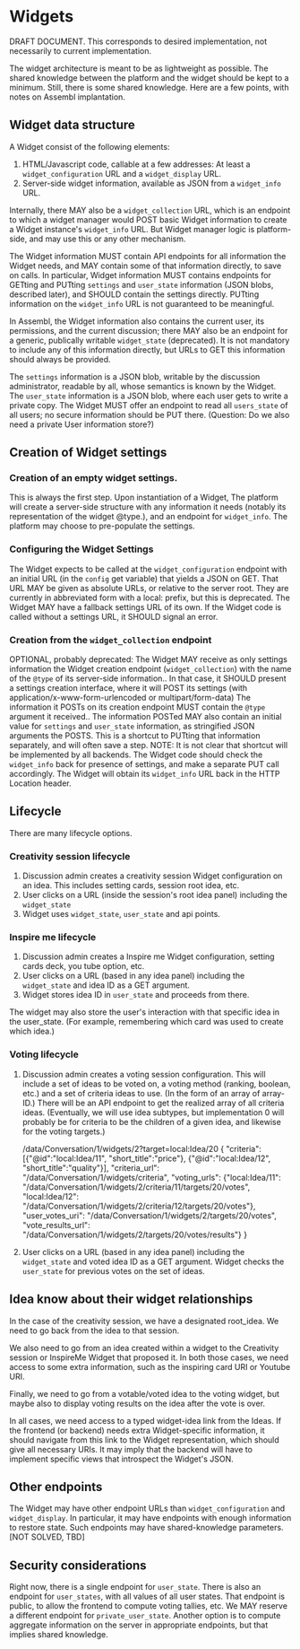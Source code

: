 # Widgets

DRAFT DOCUMENT.
This corresponds to desired implementation, not necessarily to current implementation.

The widget architecture is meant to be as lightweight as possible.
The shared knowledge between the platform and the widget should be kept to a minimum.
Still, there is some shared knowledge. Here are a few points, with notes on Assembl implantation.

## Widget data structure

A Widget consist of the following elements: 

1. HTML/Javascript code, callable at a few addresses: At least a `widget_configuration` URL and a `widget_display` URL.
2. Server-side widget information, available as JSON from a `widget_info` URL.

Internally, there MAY also be a `widget_collection` URL, which is an endpoint to which a widget manager would POST basic Widget information to create a Widget instance's `widget_info` URL. But Widget manager logic is platform-side, and may use this or any other mechanism.

The Widget information MUST contain API endpoints for all information the Widget needs, and MAY contain some of that information directly, to save on calls. In particular, Widget information MUST contains endpoints for GETting and PUTting `settings` and `user_state` information (JSON blobs, described later), and SHOULD contain the settings directly. PUTting information on the `widget_info` URL is not guaranteed to be meaningful.

In Assembl, the Widget information also contains the current user, its permissions, and the current discussion; there MAY also be an endpoint for a generic, publically writable `widget_state` (deprecated). It is not mandatory to include any of this information directly, but URLs to GET this information should always be provided.

The `settings` information is a JSON blob, writable by the discussion administrator, readable by all, whose semantics is known by the Widget.
The `user_state` information is a JSON blob, where each user gets to write a private copy. The Widget MUST offer an endpoint to read all `users_state` of all users; no secure information should be PUT there. (Question: Do we also need a private User information store?)

## Creation of Widget settings

### Creation of an empty widget settings.

This is always the first step. Upon instantiation of a Widget, The platform will create a server-side structure with any information it needs (notably its representation of the widget @type.), and an endpoint for `widget_info`. The platform may choose to pre-populate the settings.

### Configuring the Widget Settings

The Widget expects to be called at the `widget_configuration` endpoint with an initial URL (in the `config` get variable) that yields a JSON on GET.
That URL MAY be given as absolute URLs, or relative to the server root.
They are currently in abbreviated form with a local: prefix, but this is deprecated.
The Widget MAY have a fallback settings URL of its own.
If the Widget code is called without a settings URL, it SHOULD signal an error.

### Creation from the `widget_collection` endpoint

OPTIONAL, probably deprecated:
The Widget MAY receive as only settings information the Widget creation endpoint (`widget_collection`) with the name of the `@type` of its server-side information..
In that case, it SHOULD present a settings creation interface, where it will POST its settings (with application/x-www-form-urlencoded or multipart/form-data)
The information it POSTs on its creation endpoint MUST contain the `@type` argument it received..
The information POSTed MAY also contain an initial value for `settings` and `user_state` information, as stringified JSON arguments the POSTS. This is a shortcut to PUTting that information separately, and will often save a step.
NOTE: It is not clear that shortcut will be implemented by all backends. The Widget code should check the `widget_info` back for presence of settings, and make a separate PUT call accordingly.
The Widget will obtain its `widget_info` URL back in the HTTP Location header.

## Lifecycle

There are many lifecycle options. 

### Creativity session lifecycle

1. Discussion admin creates a creativity session Widget configuration on an idea.  This includes setting cards, session root idea, etc.
2. User clicks on a URL (inside the session's root idea panel) including the `widget_state`
3. Widget uses `widget_state`, `user_state` and api points.

### Inspire me lifecycle

1. Discussion admin creates a Inspire me Widget configuration, setting cards deck, you tube option, etc.
2. User clicks on a URL (based in any idea panel) including the `widget_state` and idea ID as a GET argument.
3. Widget stores idea ID in `user_state` and proceeds from there.

The widget may also store the user's interaction with that specific idea in the user_state. (For example, remembering which card was used to create which idea.)

### Voting lifecycle

1. Discussion admin creates a voting session configuration. This will include a set of ideas to be voted on, a voting method (ranking, boolean, etc.) and a set of criteria ideas to use. (In the form of an array of array-ID.) 
There will be an API endpoint to get the realized array of all criteria ideas.
(Eventually, we will use idea subtypes, but implementation 0 will probably be for criteria to be the children of a given idea, and likewise for the voting targets.) 

    /data/Conversation/1/widgets/2?target=local:Idea/20
    {
        "criteria": [{"@id":"local:Idea/11", "short_title":"price"}, {"@id":"local:Idea/12", "short_title":"quality"}],
        "criteria_url": "/data/Conversation/1/widgets/criteria",
        "voting_urls": {"local:Idea/11": "/data/Conversation/1/widgets/2/criteria/11/targets/20/votes",
                        "local:Idea/12": "/data/Conversation/1/widgets/2/criteria/12/targets/20/votes"},
        "user_votes_uri": "/data/Conversation/1/widgets/2/targets/20/votes",
        "vote_results_url": "/data/Conversation/1/widgets/2/targets/20/votes/results"}
    }

2. User clicks on a URL (based in any idea panel) including the `widget_state` and voted idea ID as a GET argument.
Widget checks the `user_state` for previous votes on the set of ideas.

## Idea know about their widget relationships

In the case of the creativity session, we have a designated root_idea. We need to go back from the idea to that session.

We also need to go from an idea created within a widget to the Creativity session or InspireMe Widget that proposed it.
In both those cases, we need access to some extra information, such as the inspiring card URI or Youtube URI.

Finally, we need to go from a votable/voted idea to the voting widget, but maybe also to display voting results on the idea after the vote is over.

In all cases, we need access to a typed widget-idea link from the Ideas.
If the frontend (or backend) needs extra Widget-specific information, it should navigate from this link to the Widget representation, which should give all necessary URIs. It may imply that the backend will have to implement specific views that introspect the Widget's JSON.

## Other endpoints

The Widget may have other endpoint URLs than `widget_configuration` and `widget_display`. In particular, it may have endpoints with enough information to restore state. Such endpoints may have shared-knowledge parameters.
[NOT SOLVED, TBD]

## Security considerations

Right now, there is a single endpoint for `user_state`. There is also an endpoint for `user_states`, with all values of all user states.
That endpoint is public, to allow the frontend to compute voting tallies, etc.
We MAY reserve a different endpoint for `private_user_state`.
Another option is to compute aggregate information on the server in appropriate endpoints, but that implies shared knowledge.
